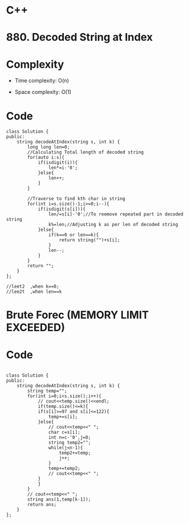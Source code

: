# C++
<!-- Describe your first thoughts on how to solve this problem. -->
# 880. Decoded String at Index
<!-- Describe your approach to solving the problem. -->

# Complexity
- Time complexity: O(n)
<!-- Add your time complexity here, e.g. $$O(n)$$ -->

- Space complexity: O(1)
<!-- Add your space complexity here, e.g. $$O(n)$$ -->

# Code
```
class Solution {
public:
    string decodeAtIndex(string s, int k) {
        long long len=0;
        //Calculating Total length of decoded string
        for(auto i:s){
            if(isdigit(i)){
                len*=i-'0';
            }else{
                len++;
            }
        }

        //Traverse to find kth char in string
        for(int i=s.size()-1;i>=0;i--){
            if(isdigit(s[i])){
                len/=s[i]-'0';//To reemove repeated part in decoded string
                k%=len;//Adjusting k as per len of decoded string
            }else{
                if(k==0 or len==k){
                    return string("")+s[i];
                }
                len--;
            }
        }
        return "";
    }
};

//leet2  ,when k==0;
//lee2t  ,when len==k
```
# Brute Forec (MEMORY LIMIT EXCEEDED)
# Code
```

class Solution {
public:
    string decodeAtIndex(string s, int k) {
        string temp="";
        for(int i=0;i<s.size();i++){
            // cout<<temp.size()<<endl;
            if(temp.size()<=k){
            if(s[i]>=97 and s[i]<=122){
                temp+=s[i];
            }else{
                // cout<<temp<<" ";
                char c=s[i];
                int n=c-'0',j=0;
                string temp2="";
                while(j<n-1){
                    temp2+=temp;
                    j++;
                }
                temp+=temp2;
                // cout<<temp<<" ";
            }
            }
        }
        // cout<<temp<<" ";
        string ans(1,temp[k-1]);
        return ans;
    }
};
